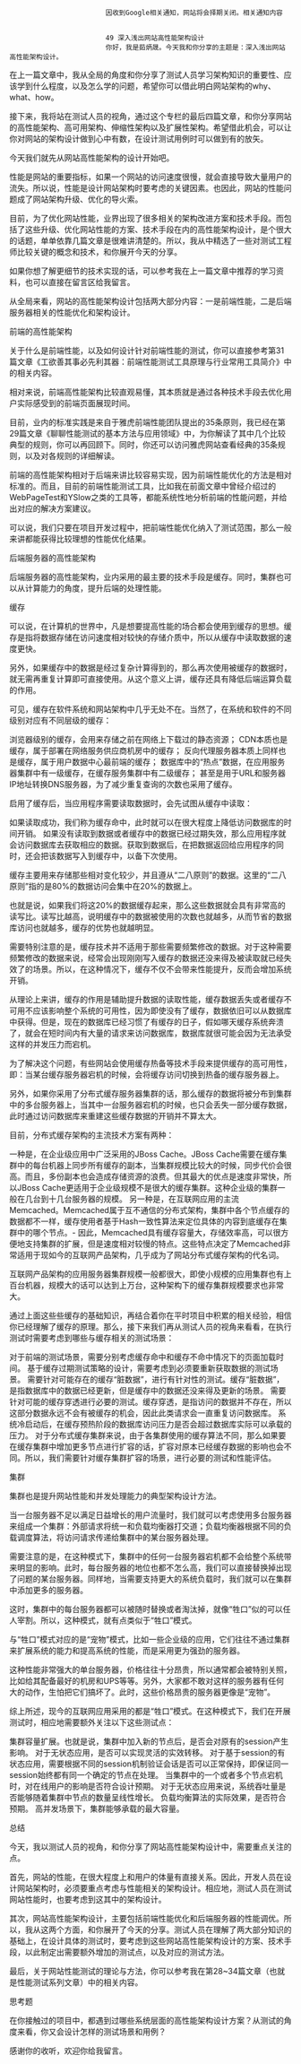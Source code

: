 
                            
                            因收到Google相关通知，网站将会择期关闭。相关通知内容
                            
                            
                            49 深入浅出网站高性能架构设计
                            你好，我是茹炳晟。今天我和你分享的主题是：深入浅出网站高性能架构设计。

在上一篇文章中，我从全局的角度和你分享了测试人员学习架构知识的重要性、应该学到什么程度，以及怎么学的问题，希望你可以借此明白网站架构的why、what、how。

接下来，我将站在测试人员的视角，通过这个专栏的最后四篇文章，和你分享网站的高性能架构、高可用架构、伸缩性架构以及扩展性架构。希望借此机会，可以让你对网站的架构设计做到心中有数，在设计测试用例时可以做到有的放矢。

今天我们就先从网站高性能架构的设计开始吧。

性能是网站的重要指标，如果一个网站的访问速度很慢，就会直接导致大量用户的流失。所以说，性能是设计网站架构时要考虑的关键因素。也因此，网站的性能问题成了网站架构升级、优化的导火索。

目前，为了优化网站性能，业界出现了很多相关的架构改进方案和技术手段。而包括了这些升级、优化网站性能的方案、技术手段在内的高性能架构设计，是个很大的话题，单单依靠几篇文章是很难讲清楚的。所以，我从中精选了一些对测试工程师比较关键的概念和技术，和你展开今天的分享。

如果你想了解更细节的技术实现的话，可以参考我在上一篇文章中推荐的学习资料，也可以直接在留言区给我留言。

从全局来看，网站的高性能架构设计包括两大部分内容：一是前端性能，二是后端服务器相关的性能优化和架构设计。

前端的高性能架构

关于什么是前端性能，以及如何设计针对前端性能的测试，你可以直接参考第31篇文章《工欲善其事必先利其器：前端性能测试工具原理与行业常用工具简介》中的相关内容。

相对来说，前端高性能架构比较直观易懂，其本质就是通过各种技术手段去优化用户实际感受到的前端页面展现时间。

目前，业内的标准实践是来自于雅虎前端性能团队提出的35条原则，我已经在第29篇文章《聊聊性能测试的基本方法与应用领域》中，为你解读了其中几个比较典型的规则，你可以再回顾下。同时，你还可以访问雅虎网站查看经典的35条规则，以及对各规则的详细解读。

前端的高性能架构相对于后端来讲比较容易实现，因为前端性能优化的方法是相对标准的。而且，目前的前端性能测试工具，比如我在前面文章中曾经介绍过的WebPageTest和YSlow之类的工具等，都能系统性地分析前端的性能问题，并给出对应的解决方案建议。

可以说，我们只要在项目开发过程中，把前端性能优化纳入了测试范围，那么一般来讲都能获得比较理想的性能优化结果。

后端服务器的高性能架构

后端服务器的高性能架构，业内采用的最主要的技术手段是缓存。同时，集群也可以从计算能力的角度，提升后端的处理性能。

缓存

可以说，在计算机的世界中，凡是想要提高性能的场合都会使用到缓存的思想。缓存是指将数据存储在访问速度相对较快的存储介质中，所以从缓存中读取数据的速度更快。

另外，如果缓存中的数据是经过复杂计算得到的，那么再次使用被缓存的数据时，就无需再重复计算即可直接使用。从这个意义上讲，缓存还具有降低后端运算负载的作用。

可见，缓存在软件系统和网站架构中几乎无处不在。当然了，在系统和软件的不同级别对应有不同层级的缓存：


浏览器级别的缓存，会用来存储之前在网络上下载过的静态资源；
CDN本质也是缓存，属于部署在网络服务供应商机房中的缓存；
反向代理服务器本质上同样也是缓存，属于用户数据中心最前端的缓存；
数据库中的“热点”数据，在应用服务器集群中有一级缓存，在缓存服务集群中有二级缓存；
甚至是用于URL和服务器IP地址转换DNS服务器，为了减少重复查询的次数也采用了缓存。


启用了缓存后，当应用程序需要读取数据时，会先试图从缓存中读取：


如果读取成功，我们称为缓存命中，此时就可以在很大程度上降低访问数据库的时间开销。
如果没有读取到数据或者缓存中的数据已经过期失效，那么应用程序就会访问数据库去获取相应的数据。获取到数据后，在把数据返回给应用程序的同时，还会把该数据写入到缓存中，以备下次使用。


缓存主要用来存储那些相对变化较少，并且遵从“二八原则”的数据。这里的“二八原则”指的是80%的数据访问会集中在20%的数据上。

也就是说，如果我们将这20%的数据缓存起来，那么这些数据就会具有非常高的读写比。读写比越高，说明缓存中的数据被使用的次数也就越多，从而节省的数据库访问也就越多，缓存的优势也就越明显。

需要特别注意的是，缓存技术并不适用于那些需要频繁修改的数据。对于这种需要频繁修改的数据来说，经常会出现刚刚写入缓存的数据还没来得及被读取就已经失效了的场景。所以，在这种情况下，缓存不仅不会带来性能提升，反而会增加系统开销。

从理论上来讲，缓存的作用是辅助提升数据的读取性能，缓存数据丢失或者缓存不可用不应该影响整个系统的可用性，因为即使没有了缓存，数据依旧可以从数据库中获得。但是，现在的数据库已经习惯了有缓存的日子，假如哪天缓存系统奔溃了，就会在短时间内有大量的请求来访问数据库，数据库就很可能会因为无法承受这样的并发压力而宕机。

为了解决这个问题，有些网站会使用缓存热备等技术手段来提供缓存的高可用性，即：当某台缓存服务器宕机的时候，会将缓存访问切换到热备的缓存服务器上。

另外，如果你采用了分布式缓存服务器集群的话，那么缓存的数据将被分布到集群中的多台服务器上，当其中一台服务器宕机的时候，也只会丢失一部分缓存数据，此时通过访问数据库来重建这些缓存数据的开销并不算太大。

目前，分布式缓存架构的主流技术方案有两种：


一种是，在企业级应用中广泛采用的JBoss Cache。JBoss Cache需要在缓存集群中的每台机器上同步所有缓存的副本，当集群规模比较大的时候，同步代价会很高。而且，多份副本也会造成存储资源的浪费。但其最大的优点是速度非常快，所以JBoss Cache更适用于企业级规模不是很大的缓存集群。这种企业级的集群一般在几台到十几台服务器的规模。
另一种是，在互联网应用的主流Memcached。Memcached属于互不通信的分布式架构，集群中各个节点缓存的数据都不一样，缓存使用者基于Hash一致性算法来定位具体的内容到底缓存在集群中的哪个节点。-
因此，Memcached具有缓存容量大，存储效率高，可以很方便地支持集群的扩展，但是速度相对较慢的特点。这些特点决定了Memcached非常适用于现如今的互联网产品架构，几乎成为了网站分布式缓存架构的代名词。


互联网产品架构的应用服务器集群规模一般都很大，即使小规模的应用集群也有上百台机器，规模大的话可以达到上万台，这种架构下的缓存集群规模要求也非常大。

通过上面这些些缓存的基础知识，再结合着你在平时项目中积累的相关经验，相信你已经理解了缓存的原理。那么，接下来我们再从测试人员的视角来看看，在执行测试时需要考虑到哪些与缓存相关的测试场景：


对于前端的测试场景，需要分别考虑缓存命中和缓存不命中情况下的页面加载时间。
基于缓存过期测试策略的设计，需要考虑到必须要重新获取数据的测试场景。
需要针对可能存在的缓存“脏数据”，进行有针对性的测试。缓存“脏数据”，是指数据库中的数据已经更新，但是缓存中的数据还没来得及更新的场景。
需要针对可能的缓存穿透进行必要的测试。缓存穿透，是指访问的数据并不存在，所以这部分数据永远不会有被缓存的机会，因此此类请求会一直重复访问数据库。
系统冷启动后，在缓存预热阶段的数据库访问压力是否会超过数据库实际可以承载的压力。
对于分布式缓存集群来说，由于各集群使用的缓存算法不同，那么如果要在缓存集群中增加更多节点进行扩容的话，扩容对原本已经缓存数据的影响也会不同。所以，我们需要针对缓存集群扩容的场景，进行必要的测试和性能评估。


集群

集群也是提升网站性能和并发处理能力的典型架构设计方法。

当一台服务器不足以满足日益增长的用户流量时，我们就可以考虑使用多台服务器来组成一个集群：外部请求将统一和负载均衡器打交道；负载均衡器根据不同的负载调度算法，将访问请求传递给集群中的某台服务器处理。

需要注意的是，在这种模式下，集群中的任何一台服务器宕机都不会给整个系统带来明显的影响。此时，每台服务器的地位也都不怎么高，我们可以直接替换掉出现了问题的某台服务器。同样地，当需要支持更大的系统负载时，我们就可以在集群中添加更多的服务器。

这时，集群中的每台服务器都可以被随时替换或者淘汰掉，就像“牲口”似的可以任人宰割。所以，这种模式，就有点类似于“牲口”模式。

与“牲口”模式对应的是“宠物”模式，比如一些企业级的应用，它们往往不通过集群来扩展系统的能力和提高系统的性能，而是采用更为强劲的服务器。

这种性能非常强大的单台服务器，价格往往十分昂贵，所以通常都会被特别关照，比如给其配备最好的机房和UPS等等。另外，大家都不敢对这样的服务器有任何大的动作，生怕把它们搞坏了。此时，这些价格昂贵的服务器更像是“宠物”。

综上所述，现今的互联网应用采用的都是“牲口”模式。在这种模式下，我们在开展测试时，相应地需要额外关注以下这些测试点：


集群容量扩展。也就是说，集群中加入新的节点后，是否会对原有的session产生影响。
对于无状态应用，是否可以实现灵活的实效转移。
对于基于session的有状态应用，需要根据不同的session机制验证会话是否可以正常保持，即保证同一session始终都有同一个确定的节点在处理。
当集群中的一个或者多个节点宕机时，对在线用户的影响是否符合设计预期。
对于无状态应用来说，系统吞吐量是否能够随着集群中节点的数量呈线性增长。
负载均衡算法的实际效果，是否符合预期。
高并发场景下，集群能够承载的最大容量。


总结

今天，我以测试人员的视角，和你分享了网站高性能架构设计中，需要重点关注的点。

首先，网站的性能，在很大程度上和用户的体量有直接关系。因此，开发人员在设计网站架构时，必须要重点考虑与性能相关的架构设计。相应地，测试人员在测试网站性能时，也要考虑到这其中的架构设计。

其次，网站高性能架构设计，主要包括前端性能优化和后端服务器的性能调优。所以，我从这两个方面，和你展开了今天的分享。测试人员在理解了两大部分知识的基础上，在设计具体的测试时，要考虑到这些网站高性能架构设计的方案、技术手段，以此制定出需要额外增加的测试点，以及对应的测试方法。

最后，关于网站性能测试的理论与方法，你可以参考我在第28~34篇文章（也就是性能测试系列文章）中的相关内容。

思考题

在你接触过的项目中，都遇到过哪些系统层面的高性能架构设计方案？从测试的角度来看，你又会设计怎样的测试场景和用例？

感谢你的收听，欢迎你给我留言。

                        
                        
                            